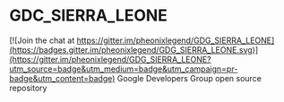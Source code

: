 # GDC_SIERRA_LEONE

[![Join the chat at https://gitter.im/pheonixlegend/GDG_SIERRA_LEONE](https://badges.gitter.im/pheonixlegend/GDG_SIERRA_LEONE.svg)](https://gitter.im/pheonixlegend/GDG_SIERRA_LEONE?utm_source=badge&utm_medium=badge&utm_campaign=pr-badge&utm_content=badge)
Google Developers Group open source repository
